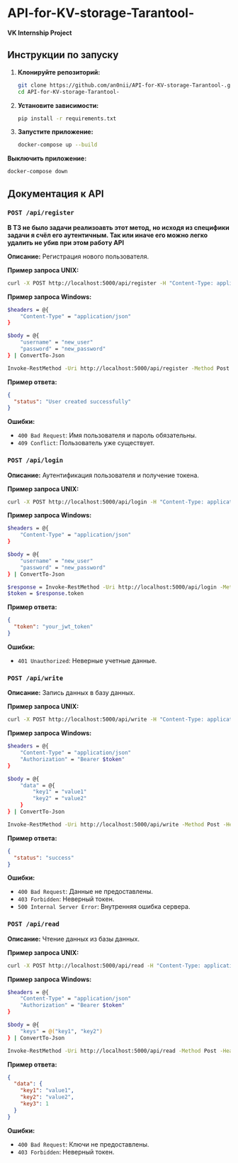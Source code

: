 # API-for-KV-storage-Tarantool-
**VK Internship Project**

## Инструкции по запуску

1. **Клонируйте репозиторий:**
   ```sh
   git clone https://github.com/an0nii/API-for-KV-storage-Tarantool-.git
   cd API-for-KV-storage-Tarantool-
   ```

2. **Установите зависимости:**
   ```sh
   pip install -r requirements.txt
   ```

3. **Запустите приложение:**
   ```sh
   docker-compose up --build
   ```
   
**Выключить приложение:**
   ```sh
   docker-compose down
   ```

## Документация к API

### `POST /api/register`

**В ТЗ не было задачи реализоавть этот метод, но исходя из специфики задачи я счёл его аутентичным. Так или иначе его можно легко удалить не убив при этом работу API**

**Описание:** Регистрация нового пользователя.

**Пример запроса UNIX:**
```sh
curl -X POST http://localhost:5000/api/register -H "Content-Type: application/json" -d '{"username": "new_user", "password": "new_password"}'
```

**Пример запроса Windows:**
```sh
$headers = @{
    "Content-Type" = "application/json"
}

$body = @{
    "username" = "new_user"
    "password" = "new_password"
} | ConvertTo-Json

Invoke-RestMethod -Uri http://localhost:5000/api/register -Method Post -Headers $headers -Body $body
```

**Пример ответа:**
```json
{
  "status": "User created successfully"
}
```

**Ошибки:**
- `400 Bad Request`: Имя пользователя и пароль обязательны.
- `409 Conflict`: Пользователь уже существует.

### `POST /api/login`

**Описание:** Аутентификация пользователя и получение токена.

**Пример запроса UNIX:**
```sh
curl -X POST http://localhost:5000/api/login -H "Content-Type: application/json" -d '{"username": "new_user", "password": "new_password"}'
```
**Пример запроса Windows:**
```sh
$headers = @{
    "Content-Type" = "application/json"
}

$body = @{
    "username" = "new_user"
    "password" = "new_password"
} | ConvertTo-Json

$response = Invoke-RestMethod -Uri http://localhost:5000/api/login -Method Post -Headers $headers -Body $body
$token = $response.token
```

**Пример ответа:**
```json
{
  "token": "your_jwt_token"
}
```

**Ошибки:**
- `401 Unauthorized`: Неверные учетные данные.

### `POST /api/write`

**Описание:** Запись данных в базу данных.

**Пример запроса UNIX:**
```sh
curl -X POST http://localhost:5000/api/write -H "Content-Type: application/json" -H "Authorization: Bearer your_jwt_token" -d '{"data": {"key1": "value1", "key2": "value2", "key3": 1}}'
```

**Пример запроса Windows:**
```sh
$headers = @{
    "Content-Type" = "application/json"
    "Authorization" = "Bearer $token"
}

$body = @{
    "data" = @{
        "key1" = "value1"
        "key2" = "value2"
    }
} | ConvertTo-Json

Invoke-RestMethod -Uri http://localhost:5000/api/write -Method Post -Headers $headers -Body $body
```

**Пример ответа:**
```json
{
  "status": "success"
}
```

**Ошибки:**
- `400 Bad Request`: Данные не предоставлены.
- `403 Forbidden`: Неверный токен.
- `500 Internal Server Error`: Внутренняя ошибка сервера.

### `POST /api/read`

**Описание:** Чтение данных из базы данных.

**Пример запроса UNIX:**
```sh
curl -X POST http://localhost:5000/api/read -H "Content-Type: application/json" -H "Authorization: Bearer your_jwt_token" -d '{"keys": ["key1", "key2", "key3"]}'
```

**Пример запроса Windows:**
```sh
$headers = @{
    "Content-Type" = "application/json"
    "Authorization" = "Bearer $token"
}

$body = @{
    "keys" = @("key1", "key2")
} | ConvertTo-Json

Invoke-RestMethod -Uri http://localhost:5000/api/read -Method Post -Headers $headers -Body $body
```

**Пример ответа:**
```json
{
  "data": {
    "key1": "value1",
    "key2": "value2",
    "key3": 1
  }
}
```

**Ошибки:**
- `400 Bad Request`: Ключи не предоставлены.
- `403 Forbidden`: Неверный токен.
